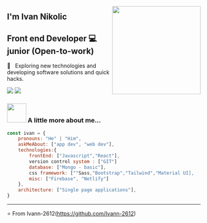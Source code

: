 
<p align="center">
<img align='right' src="https://media.giphy.com/media/M9gbBd9nbDrOTu1Mqx/giphy.gif"  background-color:"red" width="230">
</p>

##  I'm Ivan Nikolic
## Front end Developer 💻 junior (Open-to-work)
🤔 &nbsp; Exploring new technologies and developing software solutions and quick hacks.

[![](https://img.shields.io/badge/LinkedIn-ivan-blue)](https://www.linkedin.com/in/ivan-nikolic-750881186/)
[![](https://img.shields.io/badge/Gmail-ivan.nikolicamp%40gmail.com-yellow)](mailto:ivan.nikolicamp@gmail.com)


### <img src="https://media.giphy.com/media/VgCDAzcKvsR6OM0uWg/giphy.gif" width="50"> A little more about me...  

```javascript
const ivan = {
    pronouns: "He" | "Him",
    askMeAbout: ["app dev", "web dev"],
    technologies:{
        frontEnd: ["Javascript","React"],
        version control system : ["GIT"]
        database: ["Mongo - basic"],
        css framework: [""Sass,"Bootstrap","Tailwind","Material UI],
        misc: ["Firebase", "Netlify"]
    },
    architecture: ["Single page applications"],
}
```

---
⭐️ From Ivann-2612(https://github.com/Ivann-2612)
